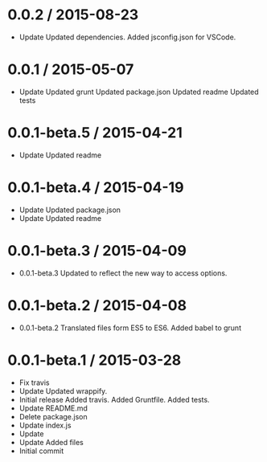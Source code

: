 0.0.2 / 2015-08-23
==================

  * Update
    Updated dependencies.
    Added jsconfig.json for VSCode.

0.0.1 / 2015-05-07
==================

  * Update
    Updated grunt
    Updated package.json
    Updated readme
    Updated tests

0.0.1-beta.5 / 2015-04-21
=========================

  * Update
    Updated readme

0.0.1-beta.4 / 2015-04-19
=========================

  * Update
    Updated package.json
  * Update
    Updated readme

0.0.1-beta.3 / 2015-04-09
=========================

  * 0.0.1-beta.3
    Updated to reflect the new way to access options.

0.0.1-beta.2 / 2015-04-08
=========================

  * 0.0.1-beta.2
    Translated files form ES5 to ES6.
    Added babel to grunt

0.0.1-beta.1 / 2015-03-28
=========================

  * Fix travis
  * Update
    Updated wrappify.
  * Initial release
    Added travis.
    Added Gruntfile.
    Added tests.
  * Update README.md
  * Delete package.json
  * Update index.js
  * Update
  * Update
    Added files
  * Initial commit